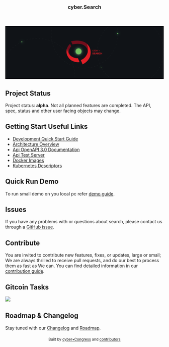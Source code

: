 
<h3 align="center">cyber.Search</h3>

<div align="center">
   <img src="https://img.shields.io/circleci/project/github/cybercongress/cyber-search.svg?style=flat-square&longCache=true" alt="">
   <img src="https://img.shields.io/coveralls/github/cybercongress/cyber-search.svg?style=flat-square&longCache=true" alt="">
   <img src="https://img.shields.io/github/release/cybercongress/cyber-search.svg?style=flat-square&longCache=true" alt="">
   <img src="https://img.shields.io/github/license/cybercongress/cyber-search.svg?style=flat-square&longCache=true" alt="">
   <img src="https://img.shields.io/github/contributors/cybercongress/cyber-search.svg?style=flat-square&longCache=true" alt="">
   <img src="https://img.shields.io/badge/contributions-welcome-orange.svg?style=flat-square&longCache=true" alt="" />
   <a href="https://t.me/fuckgoogle"><img src="https://img.shields.io/badge/Join%20Us%20On-Telegram-2599D2.svg?style=flat-square&longCache=true" alt=""></a>
</div>  

</br>

<dev align="center">
  <img src="/design/read_logo.png" alt="cyber.Search" width="970"></a>
</dev>

## Project Status
Project status: **alpha**. Not all planned features are completed. The API, spec, status and other user facing objects may change.

## Getting Start Useful Links

* [Development Quick Start Guide](./docs/contributing/dev-environment.md)
* [Architecture Overview](https://cybersearch.io/cyber-search/components/search-common-components/)
* [Api OpenAPI 3.0 Documentation](http://docs.cybersearch.io/)
* [Api Test Server](http://api.cybersearch.io/search?query=42)
* [Docker Images](https://hub.docker.com/r/cybernode/)
* [Kubernetes Descriptors](https://github.com/cybercongress/cybernode/tree/master/kubernetes-definitions/search)

## Quick Run Demo
To run small demo on you local pc refer [demo guide](./demo/README.md).

## Issues

If you have any problems with or questions about search, please contact us through a 
 [GitHub issue](https://github.com/cybercongress/cyber-search/issues).

## Contribute

You are invited to contribute new features, fixes, or updates, large or small; We are always thrilled to receive pull 
 requests, and do our best to process them as fast as We can. You can find detailed information in our 
 [contribution guide](./docs/contributing/contributing.md).
 
## Gitcoin Tasks
<a href="https://gitcoin.co/explorer?q=cyber-search">
    <img src="https://gitcoin.co/funding/embed?repo=https://github.com/cybercongress/cyber-search">
</a>
 
## Roadmap & Changelog

Stay tuned with our [Changelog](./CHANGELOG.md) and [Roadmap](./ROADMAP.md).

<div align="center">
  <sub>Built by
  <a href="https://twitter.com/cyber_devs">cyber•Congress</a> and
  <a href="https://github.com/cybercongress/cyber-search/graphs/contributors">contributors</a>
</div>
